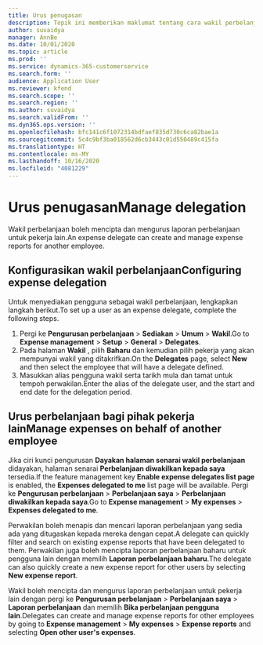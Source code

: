 ```yaml
---
title: Urus penugasan
description: Topik ini memberikan maklumat tentang cara wakil perbelanjaan boleh mencipta dan mengurus laporan perbelanjaan untuk pekerja lain.
author: suvaidya
manager: AnnBe
ms.date: 10/01/2020
ms.topic: article
ms.prod: ''
ms.service: dynamics-365-customerservice
ms.search.form: ''
audience: Application User
ms.reviewer: kfend
ms.search.scope: ''
ms.search.region: ''
ms.author: suvaidya
ms.search.validFrom: ''
ms.dyn365.ops.version: ''
ms.openlocfilehash: bfc141c6f1072314bdfaef835d730c6ca82bae1a
ms.sourcegitcommit: 5c4c9bf3ba018562d6cb3443c01d550489c415fa
ms.translationtype: HT
ms.contentlocale: ms-MY
ms.lasthandoff: 10/16/2020
ms.locfileid: "4081229"
---
```

# <a name="manage-delegation"></a><span data-ttu-id="38837-103">Urus penugasan</span><span class="sxs-lookup"><span data-stu-id="38837-103">Manage delegation</span></span>
<span data-ttu-id="38837-104">Wakil perbelanjaan boleh mencipta dan mengurus laporan perbelanjaan untuk pekerja lain.</span><span class="sxs-lookup"><span data-stu-id="38837-104">An expense delegate can create and manage expense reports for another employee.</span></span>

## <a name="configuring-expense-delegation"></a><span data-ttu-id="38837-105">Konfigurasikan wakil perbelanjaan</span><span class="sxs-lookup"><span data-stu-id="38837-105">Configuring expense delegation</span></span>

<span data-ttu-id="38837-106">Untuk menyediakan pengguna sebagai wakil perbelanjaan, lengkapkan langkah berikut.</span><span class="sxs-lookup"><span data-stu-id="38837-106">To set up a user as an expense delegate, complete the following steps.</span></span> 
1. <span data-ttu-id="38837-107">Pergi ke **Pengurusan perbelanjaan** > **Sediakan** > **Umum** > **Wakil**.</span><span class="sxs-lookup"><span data-stu-id="38837-107">Go to **Expense management** > **Setup** > **General** > **Delegates**.</span></span> 
2. <span data-ttu-id="38837-108">Pada halaman **Wakil** , pilih **Baharu** dan kemudian pilih pekerja yang akan mempunyai wakil yang ditakrifkan.</span><span class="sxs-lookup"><span data-stu-id="38837-108">On the **Delegates** page, select **New** and then select the employee that will have a delegate defined.</span></span> 
3. <span data-ttu-id="38837-109">Masukkan alias pengguna wakil serta tarikh mula dan tamat untuk tempoh perwakilan.</span><span class="sxs-lookup"><span data-stu-id="38837-109">Enter the alias of the delegate user, and the start and end date for the delegation period.</span></span>

## <a name="manage-expenses-on-behalf-of-another-employee"></a><span data-ttu-id="38837-110">Urus perbelanjaan bagi pihak pekerja lain</span><span class="sxs-lookup"><span data-stu-id="38837-110">Manage expenses on behalf of another employee</span></span>

<span data-ttu-id="38837-111">Jika ciri kunci pengurusan **Dayakan halaman senarai wakil perbelanjaan** didayakan, halaman senarai **Perbelanjaan diwakilkan kepada saya** tersedia.</span><span class="sxs-lookup"><span data-stu-id="38837-111">If the feature management key **Enable expense delegates list page** is enabled, the **Expenses delegated to me** list page will be available.</span></span> <span data-ttu-id="38837-112">Pergi ke **Pengurusan perbelanjaan** > **Perbelanjaan saya** > **Perbelanjaan diwakilkan kepada saya**.</span><span class="sxs-lookup"><span data-stu-id="38837-112">Go to **Expense management** > **My expenses** > **Expenses delegated to me**.</span></span>

<span data-ttu-id="38837-113">Perwakilan boleh menapis dan mencari laporan perbelanjaan yang sedia ada yang ditugaskan kepada mereka dengan cepat.</span><span class="sxs-lookup"><span data-stu-id="38837-113">A delegate can quickly filter and search on existing expense reports that have been delegated to them.</span></span> <span data-ttu-id="38837-114">Perwakilan juga boleh mencipta laporan perbelanjaan baharu untuk pengguna lain dengan memilih **Laporan perbelanjaan baharu**.</span><span class="sxs-lookup"><span data-stu-id="38837-114">The delegate can also quickly create a new expense report for other users by selecting **New expense report**.</span></span>

<span data-ttu-id="38837-115">Wakil boleh mencipta dan mengurus laporan perbelanjaan untuk pekerja lain dengan pergi ke **Pengurusan perbelanjaan** > **Perbelanjaan saya** > **Laporan perbelanjaan** dan memilih **Bika perbelanjaan pengguna lain**.</span><span class="sxs-lookup"><span data-stu-id="38837-115">Delegates can create and manage expense reports for other employees by going to **Expense management** > **My expenses** > **Expense reports** and selecting **Open other user's expenses**.</span></span>

